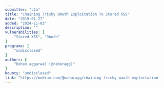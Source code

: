```yaml
---
submitter: "c2a"
title: "Chaining Tricky OAuth Exploitation To Stored XSS"
date: "2019-01-27"
added: "2024-11-03"
description: ""
vulnerabilities: [
    "Stored XSS", "OAuth"
]
programs: [
    "undisclosed"
]
authors: [
    "Rohan aggarwal (@nahoragg)"
]
bounty: "undisclosed"
link: "https://medium.com/@nahoragg/chaining-tricky-oauth-exploitation-to-stored-xss-b67eaea4aabd"
---
```




